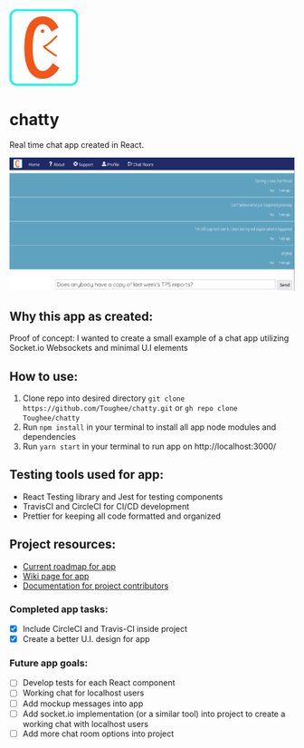 ![App logo](./public/img/chatty_logo.png)

# chatty

Real time chat app created in React.

![Splash page](./public/img/chatty_splash.png)

## Why this app as created:

Proof of concept: I wanted to create a small example of a chat app utilizing Socket.io Websockets and minimal U.I elements

## How to use:

1. Clone repo into desired directory `git clone https://github.com/Toughee/chatty.git` or `gh repo clone Toughee/chatty`
2. Run `npm install` in your terminal to install all app node modules and dependencies
3. Run `yarn start` in your terminal to run app on http://localhost:3000/

## Testing tools used for app:

-   React Testing library and Jest for testing components
-   TravisCI and CircleCI for CI/CD development
-   Prettier for keeping all code formatted and organized

## Project resources:

-   [Current roadmap for app](https://github.com/Toughee/chatty/projects/1)
-   [Wiki page for app](https://github.com/Toughee/chatty/wiki)
-   [Documentation for project contributors](https://github.com/Toughee/chatty/tree/main/docs)

### Completed app tasks:

-   [x] Include CircleCI and Travis-CI inside project
-   [x] Create a better U.I. design for app

### Future app goals:

-   [ ] Develop tests for each React component
-   [ ] Working chat for localhost users
-   [ ] Add mockup messages into app
-   [ ] Add socket.io implementation (or a similar tool) into project to create a working chat with localhost users
-   [ ] Add more chat room options into project
